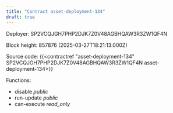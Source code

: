 ```yaml
---
title: "Contract asset-deployment-134"
draft: true
---
```

Deployer: SP2VCQJGH7PHP2DJK7Z0V48AGBHQAW3R3ZW1QF4N


 



Block height: 857876 (2025-03-27T18:21:13.000Z)

Source code: {{<contractref "asset-deployment-134" SP2VCQJGH7PHP2DJK7Z0V48AGBHQAW3R3ZW1QF4N asset-deployment-134>}}

Functions:

* disable _public_
* run-update _public_
* can-execute _read_only_
